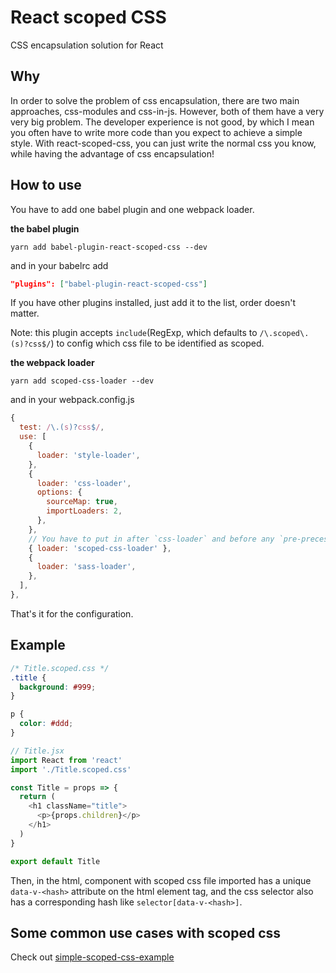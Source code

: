 # React scoped CSS

CSS encapsulation solution for React

## Why

In order to solve the problem of css encapsulation, there are two main approaches, css-modules and css-in-js. However, both of them have a very very big problem. The developer experience is not good, by which I mean you often have to write more code than you expect to achieve a simple style. With react-scoped-css, you can just write the normal css you know, while having the advantage of css encapsulation!

## How to use

You have to add one babel plugin and one webpack loader.

**the babel plugin**

```
yarn add babel-plugin-react-scoped-css --dev
```

and in your babelrc add

```json
"plugins": ["babel-plugin-react-scoped-css"]
```

If you have other plugins installed, just add it to the list, order doesn't matter.

Note: this plugin accepts `include`(RegExp, which defaults to `/\.scoped\.(s)?css$/`) to config which css file to be identified as scoped.

**the webpack loader**

```
yarn add scoped-css-loader --dev
```

and in your webpack.config.js

```js
{
  test: /\.(s)?css$/,
  use: [
    {
      loader: 'style-loader',
    },
    {
      loader: 'css-loader',
      options: {
        sourceMap: true,
        importLoaders: 2,
      },
    },
    // You have to put in after `css-loader` and before any `pre-precessing loader`
    { loader: 'scoped-css-loader' },
    {
      loader: 'sass-loader',
    },
  ],
},
```

That's it for the configuration.

## Example

```css
/* Title.scoped.css */
.title {
  background: #999;
}

p {
  color: #ddd;
}
```

```js
// Title.jsx
import React from 'react'
import './Title.scoped.css'

const Title = props => {
  return (
    <h1 className="title">
      <p>{props.children}</p>
    </h1>
  )
}

export default Title
```

Then, in the html, component with scoped css file imported has a unique `data-v-<hash>` attribute on the html element tag, and the css selector also has a corresponding hash like `selector[data-v-<hash>]`.

## Some common use cases with scoped css

Check out [simple-scoped-css-example](https://github.com/gaoxiaoliangz/react-scoped-css/tree/master/examples/simple)
